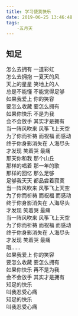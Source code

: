 ```yaml
---
title: 学习使我快乐
date: 2019-06-25 13:46:48
tags:
    -五月天
---
```

## 知足
怎么去拥有 一道彩虹</br> 
怎么去拥抱 一夏天的风</br>
天上的星星 笑地上的人</br>
总是不能懂 不能觉得足够</br>
如果我爱上 你的笑容</br>
要怎么收藏 要怎么拥有</br>
如果你快乐 不是为我</br>
会不会放手 其实才是拥有</br>
当一阵风吹来 风筝飞上天空</br>
为了你而祈祷 而祝福 而感动</br>
终于你身影消失在 人海尽头</br>
才发现 笑着哭 最痛</br>
那天你和我 那个山丘</br>
那样的唱着 那一年的歌</br>
那样的回忆 那么足够</br>
足够我天天 都品尝着寂寞</br>
当一阵风吹来 风筝飞上天空</br>
为了你而祈祷 而祝福 而感动</br>
终于你身影消失在 人海尽头</br>
才发现 笑着哭 最痛</br>
当一阵风吹来 风筝飞上天空</br>
为了你而祈祷 而祝福 而感动</br>
终于你身影消失在 人海尽头</br>
才发现 笑着哭 最痛</br>
哦……</br>
如果我爱上 你的笑容</br>
要怎么收藏 要怎么拥有</br>
如果你快乐 再不是为我</br>
会不会放手 其实才是拥有</br>
知足的快乐</br>
叫我忍受心痛</br>
知足的快乐</br>
叫我忍受心痛</br>